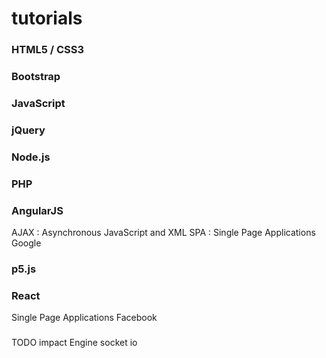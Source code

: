 # tutorials


### HTML5 / CSS3
### Bootstrap

### JavaScript
### jQuery

### Node.js
### PHP

### AngularJS
  AJAX : Asynchronous JavaScript and XML
  SPA  : Single Page Applications
  Google

### p5.js


### React
  Single Page Applications
  Facebook
  
  




###
TODO
impact Engine
socket io


